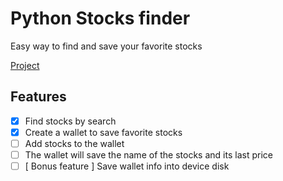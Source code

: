 # Python Stocks finder
Easy way to find and save your favorite stocks


[Project](https://github.com/pivotando-tech/python-stocks-finder/projects/1)

## Features
  - [X] Find stocks by search
  - [X] Create a wallet to save favorite stocks
  - [ ] Add stocks to the wallet
  - [ ] The wallet will save the name of the stocks and its last price
  - [ ] [ Bonus feature ] Save wallet info into device disk
